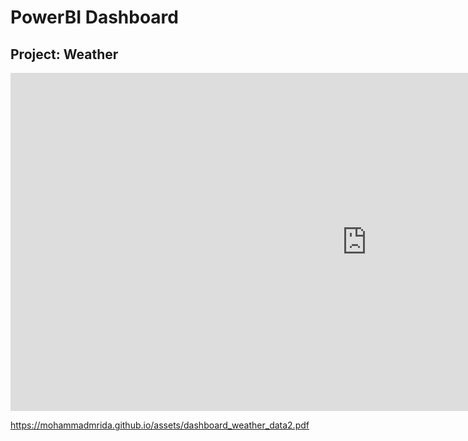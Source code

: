 # PowerBI Dashboard
## Project: Weather

<iframe title="Bootcamp_training_dashboard_weather" width="1140" height="541.25" src="https://app.powerbi.com/reportEmbed?reportId=1381573d-b648-43ef-9294-aef743f9741b&autoAuth=true&ctid=6efd0f20-57c8-4447-b53f-00d4992ca50b" frameborder="0" allowFullScreen="true"></iframe>


https://mohammadmrida.github.io/assets/dashboard_weather_data2.pdf
 
